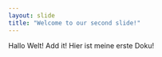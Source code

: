 ```yaml
---
layout: slide
title: "Welcome to our second slide!"
---
```

Hallo Welt! Add it!
Hier ist meine erste Doku!
